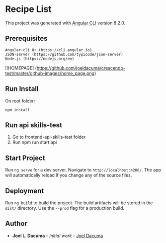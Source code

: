# Recipe List

This project was generated with [Angular CLI](https://github.com/angular/angular-cli) version 8.2.0.

## Prerequisites

```
Angular-cli 8+ (https://cli.angular.io)
JSON-server (https://github.com/typicode/json-server)
Node.js (https://nodejs.org/en)
```
![HOMEPAGE] (https://github.com/joeldacuma/crescendo-test/master/github-images/home_page.png)

## Run Install

On root folder:

```
npm install
```

## Run api skills-test
1. Go to frontend-api-skills-test folder
2. Run npm run start:api

## Start Project

Run `ng serve` for a dev server. Navigate to `http://localhost:4200/`. The app will automatically reload if you change any of the source files.

## Deployment

Run `ng build` to build the project. The build artifacts will be stored in the `dist/` directory. Use the `--prod` flag for a production build.

## Author

* **Joel L. Dacuma** - *Initial work* - [Joel Dacuma](https://github.com/joeldacuma)

